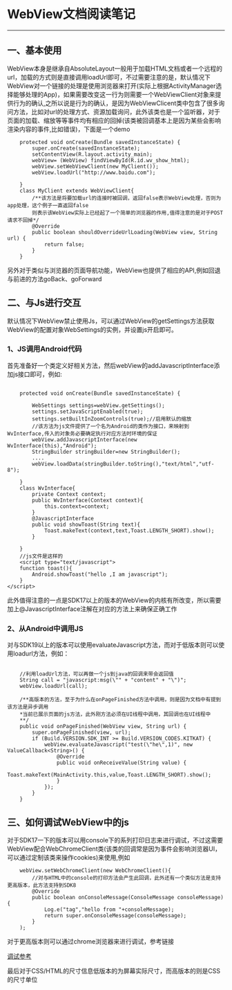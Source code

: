 # WebView文档阅读笔记
---

## 一、基本使用

WebView本身是继承自AbsoluteLayout一般用于加载HTML文档或者一个远程的url，加载的方式则是直接调用loadUrl即可，不过需要注意的是，默认情况下WebView对一个链接的处理是使用浏览器来打开(实际上根据ActivityManager选择能够处理的App)，如果需要改变这一行为则需要一个WebViewClient对象来提供行为的确认,之所以说是行为的确认，是因为WebViewClicent类中包含了很多询问方法，比如对url的处理方式、资源加载询问，此外该类也是一个监听器，对于页面的加载、缩放等等事件均有相应的回掉(该类被回调基本上是因为某些会影响渲染内容的事件,比如错误)，下面是一个demo

```
	protected void onCreate(Bundle savedInstanceState) {
        super.onCreate(savedInstanceState);
        setContentView(R.layout.activity_main);
        webView= (WebView) findViewById(R.id.wv_show_html);
        webView.setWebViewClient(new MyClient());
        webView.loadUrl("http://www.baidu.com");

    }
    class MyClient extends WebViewClient{
    	/**该方法是将要加载url的连接时被回调，返回false表示WebView处理，否则为app处理，这个例子一直返回false
    	则表示该WebView实际上已经起了一个简单的浏览器的作用,值得注意的是对于POST请求不回掉*/
        @Override
        public boolean shouldOverrideUrlLoading(WebView view, String url) {
            return false;
        }
    }

```

另外对于类似与浏览器的页面导航功能，WebView也提供了相应的API,例如回退与前进的方法goBack、goForward

## 二、与Js进行交互

默认情况下WebView禁止使用Js，可以通过WebView的getSettings方法获取WebView的配置对象WebSettings的实例，并设置js开启即可。

### 1、JS调用Android代码

首先准备好一个类定义好相关方法，然后webView的addJavascriptInterface添加js接口即可，例如:

```

	protected void onCreate(Bundle savedInstanceState) {
        
        WebSettings settings=webView.getSettings();
        settings.setJavaScriptEnabled(true);
        settings.setBuiltInZoomControls(true);//启用默认的缩放
        //该方法为js文件提供了一个名为Android的类作为接口，来映射到WvInterface,传入的对象务必要确定执行对应方法时环境的保证
        webView.addJavascriptInterface(new WvInterface(this),"Android");
        StringBuilder stringBuilder=new StringBuilder();
        ....
        webView.loadData(stringBuilder.toString(),"text/html","utf-8");

    }
    class WvInterface{
        private Context context;
        public WvInterface(Context context){
            this.context=context;
        }
        @JavascriptInterface
        public void showToast(String text){
            Toast.makeText(context,text,Toast.LENGTH_SHORT).show();
        }

    }
    //js文件是这样的
    <script type="text/javascript">
	function toast(){
		Android.showToast("hello ,I am javascript");
	}
</script>

```

此外值得注意的一点是SDK17以上的版本的WebView的内核有所改变，所以需要加上@JavascriptInterface注解在对应的方法上来确保正确工作

### 2、从Android中调用JS

对与SDK19以上的版本可以使用evaluateJavascript方法，而对于低版本则可以使用loadurl方法，例如：

```

	//利用loadUrl方法，可以再做一个js到java的回调来带会返回值
	String call = "javascript:msg(\"" + "content" + "\")";
	webView.loadUrl(call);

	/**高版本的方法，至于为什么在onPageFinished方法中调用，则是因为文档中有提到该方法是异步调用
	*当前已展示页面的js方法，此外刚方法必须在UI线程中调用，其回调也在UI线程中
	**/
    public void onPageFinished(WebView view, String url) {
        super.onPageFinished(view, url);
        if (Build.VERSION.SDK_INT >= Build.VERSION_CODES.KITKAT) {
            webView.evaluateJavascript("test(\"he\",1)", new ValueCallback<String>() {
                @Override
                public void onReceiveValue(String value) {
                    Toast.makeText(MainActivity.this,value,Toast.LENGTH_SHORT).show();
                }
            });
        }
    }

```

## 三、如何调试WebView中的js

对于SDK17一下的版本可以用console下的系列打印日志来进行调试，不过这需要WebView配合WebChromeClient类(该类的回调常是因为事件会影响浏览器UI，可以通过定制该类来操作cookies)来使用,例如

```
	webView.setWebChromeClient(new WebChromeClient(){
		//对与HTML中的console的打印方法会产生此回调，此外还有一个类似方法是支持更高版本，此方法支持到SDK8
        @Override
        public boolean onConsoleMessage(ConsoleMessage consoleMessage) {
            Log.e("tag","hello from "+consoleMessage);
            return super.onConsoleMessage(consoleMessage);
       	}
    );

```

对于更高版本则可以通过chrome浏览器来进行调试，参考链接

[调试参考](https://developers.google.com/web/tools/chrome-devtools/debug/remote-debugging/remote-debugging?utm_source=dcc&utm_medium=redirect&utm_campaign=2016q3)

最后对于CSS/HTML的尺寸信息低版本的为屏幕实际尺寸，而高版本的则是CSS的尺寸单位